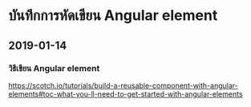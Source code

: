# บันทึกการหัดเขียน Angular element

## 2019-01-14 

### วิธีเขียน Angular element

https://scotch.io/tutorials/build-a-reusable-component-with-angular-elements#toc-what-you-ll-need-to-get-started-with-angular-elements